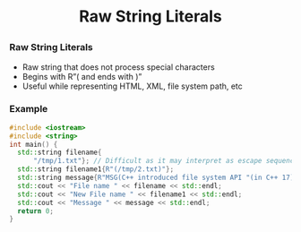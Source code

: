 <h1 style="text-align:center;">  Raw String Literals </p>

### Raw String Literals

- Raw string that does not process special characters
- Begins with R”( and ends with )”
- Useful while representing HTML, XML, file system path, etc

### Example

```cpp
#include <iostream>
#include <string>
int main() {
  std::string filename{
      "/tmp/1.txt"}; // Difficult as it may interpret as escape sequence
  std::string filename1{R"(/tmp/2.txt)"};
  std::string message{R"MSG(C++ introduced file system API "(in C++ 17)")MSG"};
  std::cout << "File name " << filename << std::endl;
  std::cout << "New File name " << filename1 << std::endl;
  std::cout << "Message " << message << std::endl;
  return 0;
}
```
